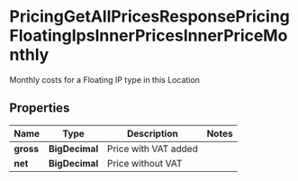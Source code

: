 

# PricingGetAllPricesResponsePricingFloatingIpsInnerPricesInnerPriceMonthly

Monthly costs for a Floating IP type in this Location

## Properties

| Name | Type | Description | Notes |
|------------ | ------------- | ------------- | -------------|
|**gross** | **BigDecimal** | Price with VAT added |  |
|**net** | **BigDecimal** | Price without VAT |  |




